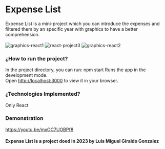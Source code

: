# Expense List


Expense List is a mini-project which you can introduce the expenses and filtered them by an specific year with graphics to have a better comprehension.
<br></br>
![graphics-react1](https://github.com/gotaluism/Expense-list/assets/76192117/d37ddba5-87d5-4c00-940e-4477f46d4d30)
![react-project3](https://github.com/gotaluism/Expense-list/assets/76192117/bd8124ca-dcd6-45ae-a038-2bb23fd3521d)
![graphics-react2](https://github.com/gotaluism/Expense-list/assets/76192117/c82108d9-9991-4fbc-9760-3e0990053dd1)



### ¿How to run the project? 

In the project directory, you can run:
npm start
Runs the app in the development mode.\
Open [http://localhost:3000](http://localhost:3000) to view it in your browser.

### ¿Technologies Implemented? 
Only React

### Demonstration 
https://youtu.be/mxOC7UOBPf8

<h4> Expense List is a project doed in 2023 by Luis Miguel Giraldo Gonzalez </h4>




